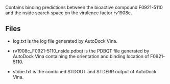 Contains binding predictions between the bioactive compound F0921-5110 and the nside search space on the virulence factor rv1908c.

## Files

- log.txt is the log file generated by AutoDock Vina.

- rv1908c_F0921-5110_nside.pdbqt is the PDBQT file generated by AutoDock Vina containing the orientation and binding location of F0921-5110.

- stdoe.txt is the combined STDOUT and STDERR output of AutoDock Vina.

